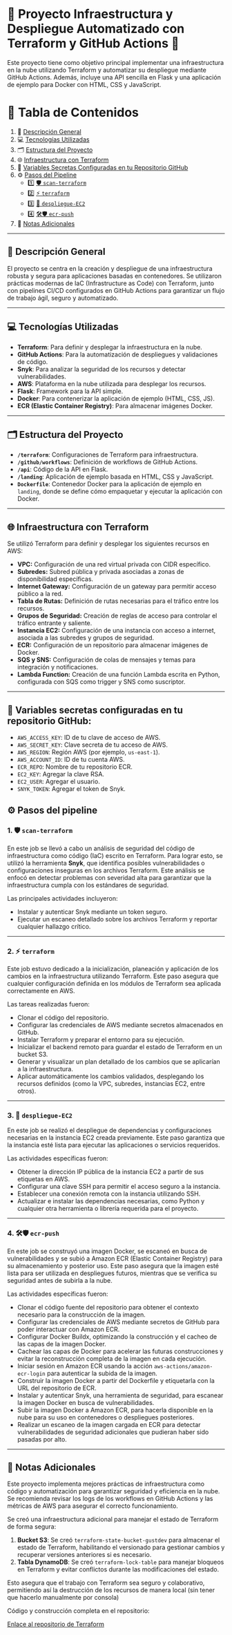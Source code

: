 # 🚀 Proyecto Infraestructura y Despliegue Automatizado con Terraform y GitHub Actions 🚀  

Este proyecto tiene como objetivo principal implementar una infraestructura en la nube utilizando Terraform y automatizar su despliegue mediante GitHub Actions. Además, incluye una API sencilla en Flask y una aplicación de ejemplo para Docker con HTML, CSS y JavaScript.

# 📑 Tabla de Contenidos

1. 🌟 [Descripción General](#descripción-general)
2. 💻 [Tecnologías Utilizadas](#tecnologías-utilizadas)
3. 🗂 [Estructura del Proyecto](#estructura-del-proyecto)
4. 🌐 [Infraestructura con Terraform](#infraestructura-con-terraform)
5. 🔑 [Variables Secretas Configuradas en tu Repositorio GitHub](#variables-secretas-configuradas-en-tu-repositorio-github)
6. ⚙️ [Pasos del Pipeline](#pasos-del-pipeline)
    - 1️⃣ [🛡️ `scan-terraform`](#scan-terraform)
    - 2️⃣ [⚡ `terraform`](#terraform)
    - 3️⃣ [🚀 `despliegue-EC2`](#despliegue-ec2)
    - 4️⃣ [🛠️🛡️ `ecr-push`](#ecr-push)
7. 📌 [Notas Adicionales](#notas-adicionales)

---

## 🌟 Descripción General

El proyecto se centra en la creación y despliegue de una infraestructura robusta y segura para aplicaciones basadas en contenedores. Se utilizaron prácticas modernas de IaC (Infrastructure as Code) con Terraform, junto con pipelines CI/CD configurados en GitHub Actions para garantizar un flujo de trabajo ágil, seguro y automatizado.

---

## 💻 Tecnologías Utilizadas

- **Terraform**: Para definir y desplegar la infraestructura en la nube.
- **GitHub Actions**: Para la automatización de despliegues y validaciones de código.
- **Snyk**: Para analizar la seguridad de los recursos y detectar vulnerabilidades.
- **AWS**: Plataforma en la nube utilizada para desplegar los recursos.
- **Flask**: Framework para la API simple.
- **Docker**: Para contenerizar la aplicación de ejemplo (HTML, CSS, JS).
- **ECR (Elastic Container Registry)**: Para almacenar imágenes Docker.

---

## 🗂 Estructura del Proyecto

- **`/terraform`**: Configuraciones de Terraform para infraestructura.
- **`/github/workflows`**: Definición de workflows de GitHub Actions.
- **`/api`**: Código de la API en Flask.
- **`/landing`**: Aplicación de ejemplo basada en HTML, CSS y JavaScript.
- **`Dockerfile`**: Contenedor Docker para la aplicación de ejemplo en `landing`, donde se define cómo empaquetar y ejecutar la aplicación con Docker.

---

## 🌐 Infraestructura con Terraform

Se utilizó Terraform para definir y desplegar los siguientes recursos en AWS:

- **VPC:** Configuración de una red virtual privada con CIDR específico.
- **Subredes:** Subred pública y privada asociadas a zonas de disponibilidad específicas.
- **Internet Gateway:** Configuración de un gateway para permitir acceso público a la red.
- **Tabla de Rutas:** Definición de rutas necesarias para el tráfico entre los recursos.
- **Grupos de Seguridad:** Creación de reglas de acceso para controlar el tráfico entrante y saliente.
- **Instancia EC2:** Configuración de una instancia con acceso a internet, asociada a las subredes y grupos de seguridad.
- **ECR:** Configuración de un repositorio para almacenar imágenes de Docker.
- **SQS y SNS:** Configuración de colas de mensajes y temas para integración y notificaciones.
- **Lambda Function:** Creación de una función Lambda escrita en Python, configurada con SQS como trigger y SNS como suscriptor.

---

## 🔑 Variables secretas configuradas en tu repositorio GitHub:

   - `AWS_ACCESS_KEY`: ID de tu clave de acceso de AWS.
   - `AWS_SECRET_KEY`: Clave secreta de tu acceso de AWS.
   - `AWS_REGION`: Región AWS (por ejemplo, `us-east-1`).
   - `AWS_ACCOUNT_ID`: ID de tu cuenta AWS.
   - `ECR_REPO`: Nombre de tu repositorio ECR.
   - `EC2_KEY`: Agregar la clave RSA.
   - `EC2_USER`: Agregar el usuario.
   - `SNYK_TOKEN`: Agregar el token de Snyk.
   
## ⚙️ Pasos del pipeline  

### 1. 🛡️ `scan-terraform`
En este job se llevó a cabo un análisis de seguridad del código de infraestructura como código (IaC) escrito en Terraform. Para lograr esto, se utilizó la herramienta **Snyk**, que identifica posibles vulnerabilidades o configuraciones inseguras en los archivos Terraform. Este análisis se enfocó en detectar problemas con severidad alta para garantizar que la infraestructura cumpla con los estándares de seguridad.

Las principales actividades incluyeron:

- Instalar y autenticar Snyk mediante un token seguro.
- Ejecutar un escaneo detallado sobre los archivos Terraform y reportar cualquier hallazgo crítico.

---

### 2. ⚡ `terraform`
Este job estuvo dedicado a la inicialización, planeación y aplicación de los cambios en la infraestructura utilizando Terraform. Este paso asegura que cualquier configuración definida en los módulos de Terraform sea aplicada correctamente en AWS.

Las tareas realizadas fueron:
- Clonar el código del repositorio.
- Configurar las credenciales de AWS mediante secretos almacenados en GitHub.
- Instalar Terraform y preparar el entorno para su ejecución.
- Inicializar el backend remoto para guardar el estado de Terraform en un bucket S3.
- Generar y visualizar un plan detallado de los cambios que se aplicarían a la infraestructura.
- Aplicar automáticamente los cambios validados, desplegando los recursos definidos (como la VPC, subredes, instancias EC2, entre otros).

---

### 3. 🚀 `despliegue-EC2`
En este job se realizó el despliegue de dependencias y configuraciones necesarias en la instancia EC2 creada previamente. Este paso garantiza que la instancia esté lista para ejecutar las aplicaciones o servicios requeridos.

Las actividades específicas fueron:
- Obtener la dirección IP pública de la instancia EC2 a partir de sus etiquetas en AWS.
- Configurar una clave SSH para permitir el acceso seguro a la instancia.
- Establecer una conexión remota con la instancia utilizando SSH.
- Actualizar e instalar las dependencias necesarias, como Python y cualquier otra herramienta o librería requerida para el proyecto.

---

### 4. 🛠️🛡️ `ecr-push`
En este job se construyó una imagen Docker, se escaneó en busca de vulnerabilidades y se subió a Amazon ECR (Elastic Container Registry) para su almacenamiento y posterior uso. Este paso asegura que la imagen esté lista para ser utilizada en despliegues futuros, mientras que se verifica su seguridad antes de subirla a la nube.

Las actividades específicas fueron:
- Clonar el código fuente del repositorio para obtener el contexto necesario para la construcción de la imagen.
- Configurar las credenciales de AWS mediante secretos de GitHub para poder interactuar con Amazon ECR.
- Configurar Docker Buildx, optimizando la construcción y el cacheo de las capas de la imagen Docker.
- Cachear las capas de Docker para acelerar las futuras construcciones y evitar la reconstrucción completa de la imagen en cada ejecución.
- Iniciar sesión en Amazon ECR usando la acción `aws-actions/amazon-ecr-login` para autenticar la subida de la imagen.
- Construir la imagen Docker a partir del Dockerfile y etiquetarla con la URL del repositorio de ECR.
- Instalar y autenticar Snyk, una herramienta de seguridad, para escanear la imagen Docker en busca de vulnerabilidades.
- Subir la imagen Docker a Amazon ECR, para hacerla disponible en la nube para su uso en contenedores o despliegues posteriores.
- Realizar un escaneo de la imagen cargada en ECR para detectar vulnerabilidades de seguridad adicionales que pudieran haber sido pasadas por alto.

---

## 📌 Notas Adicionales

Este proyecto implementa mejores prácticas de infraestructura como código y automatización para garantizar seguridad y eficiencia en la nube. Se recomienda revisar los logs de los workflows en GitHub Actions y las métricas de AWS para asegurar el correcto funcionamiento.

Se creó una infraestructura adicional para manejar el estado de Terraform de forma segura:

1. **Bucket S3**: Se creó `terraform-state-bucket-gustdev` para almacenar el estado de Terraform, habilitando el versionado para gestionar cambios y recuperar versiones anteriores si es necesario.
2. **Tabla DynamoDB**: Se creó `terraform-lock-table` para manejar bloqueos en Terraform y evitar conflictos durante las modificaciones del estado.

Esto asegura que el trabajo con Terraform sea seguro y colaborativo, permitiendo así la destrucción de los recursos de manera local (sin tener que hacerlo manualmente por consola)

Código y construcción completa en el repositorio:

[Enlace al repositorio de Terraform](https://github.com/GustavoAuger/terraformstate)
